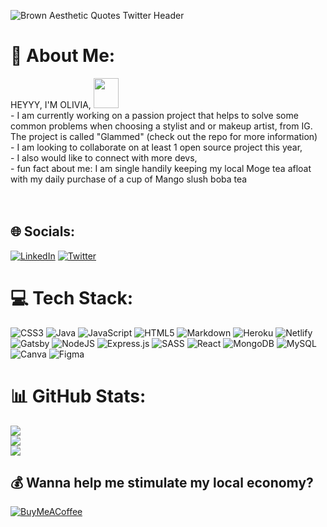 ![Brown Aesthetic Quotes Twitter Header](https://user-images.githubusercontent.com/96692884/179118831-810b76be-94aa-4261-8c5f-72bd38842989.png)








 
 

 
 

# 💫 About Me:
HEYYY, I'M OLIVIA, <img src="https://user-images.githubusercontent.com/96692884/179118289-8a32898b-216b-4394-9fb0-61ddc8181d70.gif" width="40" height="48"/>  <br> - I am currently working on a passion project that helps to solve some common problems when choosing a stylist and or makeup artist, from IG. The project is called "Glammed" (check out the repo for more information)<br> - I am looking to collaborate on at least 1 open source project this year,<br> - I also would like to connect with more devs,<br> - fun fact about me: I am single handily keeping my local Moge tea afloat with my daily purchase of a cup of Mango slush boba tea<br> <br><br>


## 🌐 Socials:
[![LinkedIn](https://img.shields.io/badge/LinkedIn-%230077B5.svg?logo=linkedin&logoColor=white)](https://linkedin.com/in/www.linkedin.com/in/liv-bloway-461306211) [![Twitter](https://img.shields.io/badge/Twitter-%231DA1F2.svg?logo=Twitter&logoColor=white)](https://twitter.com/@LIBdevgeh) 

# 💻 Tech Stack:
![CSS3](https://img.shields.io/badge/css3-%231572B6.svg?style=for-the-badge&logo=css3&logoColor=white) ![Java](https://img.shields.io/badge/java-%23ED8B00.svg?style=for-the-badge&logo=java&logoColor=white) ![JavaScript](https://img.shields.io/badge/javascript-%23323330.svg?style=for-the-badge&logo=javascript&logoColor=%23F7DF1E) ![HTML5](https://img.shields.io/badge/html5-%23E34F26.svg?style=for-the-badge&logo=html5&logoColor=white) ![Markdown](https://img.shields.io/badge/markdown-%23000000.svg?style=for-the-badge&logo=markdown&logoColor=white) ![Heroku](https://img.shields.io/badge/heroku-%23430098.svg?style=for-the-badge&logo=heroku&logoColor=white) ![Netlify](https://img.shields.io/badge/netlify-%23000000.svg?style=for-the-badge&logo=netlify&logoColor=#00C7B7) ![Gatsby](https://img.shields.io/badge/Gatsby-%23663399.svg?style=for-the-badge&logo=gatsby&logoColor=white) ![NodeJS](https://img.shields.io/badge/node.js-6DA55F?style=for-the-badge&logo=node.js&logoColor=white) ![Express.js](https://img.shields.io/badge/express.js-%23404d59.svg?style=for-the-badge&logo=express&logoColor=%2361DAFB) ![SASS](https://img.shields.io/badge/SASS-hotpink.svg?style=for-the-badge&logo=SASS&logoColor=white) ![React](https://img.shields.io/badge/react-%2320232a.svg?style=for-the-badge&logo=react&logoColor=%2361DAFB) ![MongoDB](https://img.shields.io/badge/MongoDB-%234ea94b.svg?style=for-the-badge&logo=mongodb&logoColor=white) ![MySQL](https://img.shields.io/badge/mysql-%2300f.svg?style=for-the-badge&logo=mysql&logoColor=white) ![Canva](https://img.shields.io/badge/Canva-%2300C4CC.svg?style=for-the-badge&logo=Canva&logoColor=white) 	![Figma](https://img.shields.io/badge/figma-%23F24E1E.svg?style=for-the-badge&logo=figma&logoColor=white)
# 📊 GitHub Stats:
![](https://github-readme-stats.vercel.app/api?username=BBlivia&theme=tokyonight&hide_border=false&include_all_commits=true&count_private=false)<br/>
![](https://github-readme-streak-stats.herokuapp.com/?user=BBlivia&theme=tokyonight&hide_border=false)<br/>
![](https://github-readme-stats.vercel.app/api/top-langs/?username=BBlivia&theme=tokyonight&hide_border=false&include_all_commits=true&count_private=false&layout=compact)

  ## 💰 Wanna help me stimulate my local economy? 
  [![BuyMeACoffee](https://img.shields.io/badge/Buy%20Me%20a%20Coffee-ffdd00?style=for-the-badge&logo=buy-me-a-coffee&logoColor=black)](https://buymeacoffee.com/https://www.buymeacoffee.com/oli1) 

  
  
